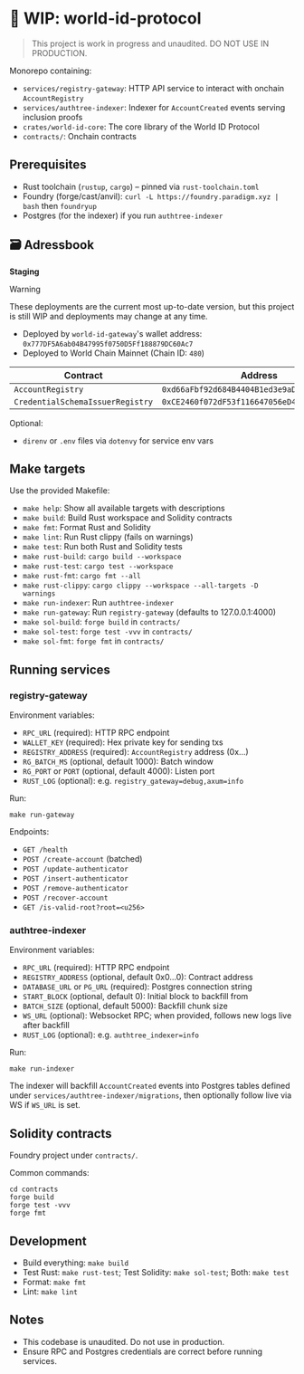 # 🚧 WIP: world-id-protocol

> This project is work in progress and unaudited. DO NOT USE IN PRODUCTION.

Monorepo containing:

- `services/registry-gateway`: HTTP API service to interact with onchain `AccountRegistry`
- `services/authtree-indexer`: Indexer for `AccountCreated` events serving inclusion proofs
- `crates/world-id-core`: The core library of the World ID Protocol
- `contracts/`: Onchain contracts

## Prerequisites

- Rust toolchain (`rustup`, `cargo`) – pinned via `rust-toolchain.toml`
- Foundry (forge/cast/anvil): `curl -L https://foundry.paradigm.xyz | bash` then `foundryup`
- Postgres (for the indexer) if you run `authtree-indexer`

## 🗃️ Adressbook

**Staging**

> [!WARNING]  
> These deployments are the current most up-to-date version, but this project is still WIP and deployments may change at any time.

- Deployed by `world-id-gateway`'s wallet address: `0x777DF5A6ab04B47995f0750D5Ff188879DC60Ac7`
- Deployed to World Chain Mainnet (Chain ID: `480`)

| Contract                         | Address                                      |
| -------------------------------- | -------------------------------------------- |
| `AccountRegistry`                | `0xd66aFbf92d684B4404B1ed3e9aDA85353c178dE2` |
| `CredentialSchemaIssuerRegistry` | `0xCE2460f072dF53f116647056eD4655ac3B19f6DF` |

Optional:

- `direnv` or `.env` files via `dotenvy` for service env vars

## Make targets

Use the provided Makefile:

- `make help`: Show all available targets with descriptions
- `make build`: Build Rust workspace and Solidity contracts
- `make fmt`: Format Rust and Solidity
- `make lint`: Run Rust clippy (fails on warnings)
- `make test`: Run both Rust and Solidity tests
- `make rust-build`: `cargo build --workspace`
- `make rust-test`: `cargo test --workspace`
- `make rust-fmt`: `cargo fmt --all`
- `make rust-clippy`: `cargo clippy --workspace --all-targets -D warnings`
- `make run-indexer`: Run `authtree-indexer`
- `make run-gateway`: Run `registry-gateway` (defaults to 127.0.0.1:4000)
- `make sol-build`: `forge build` in `contracts/`
- `make sol-test`: `forge test -vvv` in `contracts/`
- `make sol-fmt`: `forge fmt` in `contracts/`

## Running services

### registry-gateway

Environment variables:

- `RPC_URL` (required): HTTP RPC endpoint
- `WALLET_KEY` (required): Hex private key for sending txs
- `REGISTRY_ADDRESS` (required): `AccountRegistry` address (0x…)
- `RG_BATCH_MS` (optional, default 1000): Batch window
- `RG_PORT` or `PORT` (optional, default 4000): Listen port
- `RUST_LOG` (optional): e.g. `registry_gateway=debug,axum=info`

Run:

```
make run-gateway
```

Endpoints:

- `GET /health`
- `POST /create-account` (batched)
- `POST /update-authenticator`
- `POST /insert-authenticator`
- `POST /remove-authenticator`
- `POST /recover-account`
- `GET /is-valid-root?root=<u256>`

### authtree-indexer

Environment variables:

- `RPC_URL` (required): HTTP RPC endpoint
- `REGISTRY_ADDRESS` (optional, default 0x0…0): Contract address
- `DATABASE_URL` or `PG_URL` (required): Postgres connection string
- `START_BLOCK` (optional, default 0): Initial block to backfill from
- `BATCH_SIZE` (optional, default 5000): Backfill chunk size
- `WS_URL` (optional): Websocket RPC; when provided, follows new logs live after backfill
- `RUST_LOG` (optional): e.g. `authtree_indexer=info`

Run:

```
make run-indexer
```

The indexer will backfill `AccountCreated` events into Postgres tables defined under `services/authtree-indexer/migrations`, then optionally follow live via WS if `WS_URL` is set.

## Solidity contracts

Foundry project under `contracts/`.

Common commands:

```
cd contracts
forge build
forge test -vvv
forge fmt
```

## Development

- Build everything: `make build`
- Test Rust: `make rust-test`; Test Solidity: `make sol-test`; Both: `make test`
- Format: `make fmt`
- Lint: `make lint`

## Notes

- This codebase is unaudited. Do not use in production.
- Ensure RPC and Postgres credentials are correct before running services.
